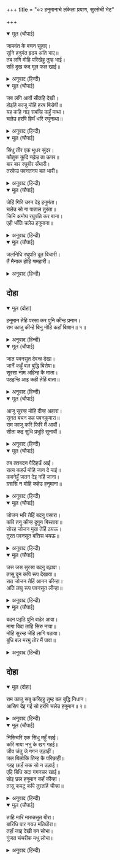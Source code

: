 +++
title = "०२ हनुमानाचे लंकेला प्रयाण, सुरसेची भेट"

+++


<details open><summary>मूल (चौपाई)</summary>

जामवंत के बचन सुहाए।  
सुनि हनुमंत हृदय अति भाए॥  
तब लगि मोहि परिखेहु तुम्ह भाई।  
सहि दुख कंद मूल फल खाई॥
</details>

<details><summary>अनुवाद (हिन्दी)</summary>

जांबवंताचे सुंदर बोलणे हनुमानाला खूप आवडले. तो म्हणाला, ‘मित्रा, तुम्ही सर्वजण दुःख सहन करून कंद, मुळे व फळे खाऊन माझी तोपर्यंत वाट पहा,॥ १॥
</details>

<details open><summary>मूल (चौपाई)</summary>

जब लगि आवौं सीतहि देखी।  
होइहि काजु मोहि हरष बिसेषी॥  
यह कहि नाइ सबन्हि कहुँ माथा।  
चलेउ हरषि हियँ धरि रघुनाथा॥
</details>

<details><summary>अनुवाद (हिन्दी)</summary>

जोपर्यंत मी सीतेला पाहून परत येत नाही. हे काम निश्चितपणे होणार, कारण मला मनातून फार आनंद वाटत आहे.’ असे म्हणून सर्वांना नमस्कार करीत व हृदयामध्ये प्रभू श्रीरामांना धारण करून हनुमान आनंदाने निघाला.॥ २॥
</details>

<details open><summary>मूल (चौपाई)</summary>

सिंधु तीर एक भूधर सुंदर।  
कौतुक कूदि चढ़ेउ ता ऊपर॥  
बार बार रघुबीर सँभारी।  
तरकेउ पवनतनय बल भारी॥
</details>

<details><summary>अनुवाद (हिन्दी)</summary>

समुद्रकाठी एक पर्वत होता. हनुमान मजेने उडी मारून त्यावर चढला आणि वारंवार श्रीरामांचे स्मरण करीत अत्यंत बलवान असलेल्या हनुमानाने त्या पर्वतावरून मोठॺा वेगाने उड्डाण केले.॥ ३॥
</details>

<details open><summary>मूल (चौपाई)</summary>

जेहिं गिरि चरन देइ हनुमंता।  
चलेउ सो गा पाताल तुरंता॥  
जिमि अमोघ रघुपति कर बाना।  
एही भाँति चलेउ हनुमाना॥
</details>

<details><summary>अनुवाद (हिन्दी)</summary>

हनुमानाने ज्या पर्वतावरून उडी घेतली, तो पर्वत तत्काळ खचून पाताळात गेला. ज्याप्रमाणे श्रीरामांचा अमोघ बाण वेगाने जावा, त्याप्रमाणे हनुमान वेगाने निघाला.॥ ४॥
</details>

<details open><summary>मूल (चौपाई)</summary>

जलनिधि रघुपति दूत बिचारी।  
तैं मैनाक होहि श्रमहारी॥
</details>

<details><summary>अनुवाद (हिन्दी)</summary>

हनुमान हा रघुनाथांचा दूत आहे, असे समजून समुद्र मैनाक पर्वताला म्हणाला, ‘हे मैनाका, तू याचा श्रम-परिहार कर.’॥ ५॥
</details>

## दोहा


<details open><summary>मूल (दोहा)</summary>

हनूमान तेहि परसा कर पुनि कीन्ह प्रनाम।  
राम काजु कीन्हें बिनु मोहि कहाँ बिश्राम॥ १॥
</details>

<details><summary>अनुवाद (हिन्दी)</summary>

हनुमानाने त्याला स्पर्श करून प्रणाम केला आणि म्हटले, ‘प्रभू श्रीरामांचे काम केल्याविना मला विश्रांती कुठली?’॥ १॥
</details>

<details open><summary>मूल (चौपाई)</summary>

जात पवनसुत देवन्ह देखा।  
जानैं कहुँ बल बुद्धि बिसेषा॥  
सुरसा नाम अहिन्ह कै माता।  
पठइन्हि आइ कही तेहिं बाता॥
</details>

<details><summary>अनुवाद (हिन्दी)</summary>

पवनकुमार जात असल्याचे देवांना दिसले. त्यांनी त्याच्या बल व बुद्धीची परीक्षा घेण्यासाठी सर्पांची आई सुरसा हिला पाठविले. ती येऊन हनुमानाला म्हणाली,॥ १॥
</details>

<details open><summary>मूल (चौपाई)</summary>

आजु सुरन्ह मोहि दीन्ह अहारा।  
सुनत बचन कह पवनकुमारा॥  
राम काजु करि फिरि मैं आवौं।  
सीता कइ सुधि प्रभुहि सुनावौं॥
</details>

<details><summary>अनुवाद (हिन्दी)</summary>

‘आज देवांनी मला तुझ्या रूपाने भोजन दिले आहे.’ हे ऐकून हनुमान म्हणाला, ‘श्रीरामांचे कार्य पूर्ण करून मी परत येईन व सीतेची वार्ता प्रभूंना सांगेन,॥ २॥
</details>

<details open><summary>मूल (चौपाई)</summary>

तब तवबदन पैठिहउँ आई।  
सत्य कहउँ मोहि जान दे माई॥  
कवनेहुँ जतन देइ नहिं जाना।  
ग्रससि न मोहि कहेउ हनुमाना॥
</details>

<details><summary>अनुवाद (हिन्दी)</summary>

मग मी तुझ्या तोंडात शिरेन, तेव्हा तू मला खा. हे माते! सत्य सांगतो. आता मला जाऊ दे.’ काही केल्या सुरसेने त्याला जाऊ दिले नाही, तेव्हा तो म्हणाला, ‘मग मला खाऊन का टाकीत नाहीस?’॥ ३॥
</details>

<details open><summary>मूल (चौपाई)</summary>

जोजन भरि तेहिं बदनु पसारा।  
कपि तनु कीन्ह दुगुन बिस्तारा॥  
सोरह जोजन मुख तेहिं ठयऊ।  
तुरत पवनसुत बत्तिस भयऊ॥
</details>

<details><summary>अनुवाद (हिन्दी)</summary>

तिने आपले तोंड एक योजनाएवढे पसरले. तेव्हा हनुमंताने आपले शरीर त्याच्या दुप्पट मोठे केले. तिने सोळा योजनांएवढे मोठे तोंड पसरले, तेव्हा हनुमान तत्काळ बत्तीस योजनांएवढा मोठा झाला.॥ ४॥
</details>

<details open><summary>मूल (चौपाई)</summary>

जस जस सुरसा बदनु बढ़ावा।  
तासु दून कपि रूप देखावा॥  
सत जोजन तेहिं आनन कीन्हा।  
अति लघु रूप पवनसुत लीन्हा॥
</details>

<details><summary>अनुवाद (हिन्दी)</summary>

सुरसा आपले तोंड जसजसे मोठे करीत होती, तसतसे हनुमानही त्याच्या दुप्पट आपले रूप दाखवीत होता. जेव्हा तिने आपले तोंड शंभर योजने मोठे केले, तेव्हा हनुमानाने ताबडतोब अत्यंत छोटे रूप घेतले.॥ ५॥
</details>

<details open><summary>मूल (चौपाई)</summary>

बदन पइठि पुनि बाहेर आवा।  
मागा बिदा ताहि सिरु नावा॥  
मोहि सुरन्ह जेहि लागि पठावा।  
बुधि बल मरमु तोर मैं पावा॥
</details>

<details><summary>अनुवाद (हिन्दी)</summary>

तो तिच्या तोंडात शिरून पटकन बाहेर आला आणि त्याने नमस्कार करून निरोप मागितला. तेव्हा ती म्हणाली, ‘देवांनी ज्यासाठी मला पाठविले होते, ते तुझ्या बुद्धि-सामर्थ्याचे रहस्य मला समजले.’॥ ६॥
</details>

## दोहा


<details open><summary>मूल (दोहा)</summary>

राम काजु सबु करिहहु तुम्ह बल बुद्धि निधान।  
आसिष देइ गई सो हरषि चलेउ हनुमान॥ २॥
</details>

<details><summary>अनुवाद (हिन्दी)</summary>

तू बल-बुद्धीचे निधान असल्यामुळे प्रभूंचे सर्व कार्य सिद्धीस नेशील.’ असा आशीर्वाद देऊन ती निघून गेली. मग हनुमान आनंदाने पुढे निघाला.॥ २॥
</details>

<details open><summary>मूल (चौपाई)</summary>

निसिचरि एक सिंधु महुँ रहई।  
करि माया नभु के खग गहई॥  
जीव जंतु जे गगन उड़ाहीं।  
जल बिलोकि तिन्ह कै परिछाहीं॥  
गहइ छाहँ सक सो न उड़ाई।  
एहि बिधि सदा गगनचर खाई॥  
सोइ छल हनूमान कहँ कीन्हा।  
तासु कपटु कपि तुरतहिं चीन्हा॥
</details>

<details><summary>अनुवाद (हिन्दी)</summary>

समुद्रामध्ये एक राक्षसी रहात होती. आकाशात उडणाऱ्या पक्ष्यांना ती आपल्या मायावी शक्तीने पकडत असे. जे जीव-जंतू आकाशात उडत असत, त्यांची सावली ती पाण्यात पहात असे व ती सावली पकडत असे, त्यामुळे प्राण्यांना उडता येत नसे. ते पाण्यात पडत. अशाप्रकारे ती आकाशात उडणाऱ्या प्राण्यांना खात असे. तिने तसेच कपट हनुमानाशीही केले. त्याने लगेच तिचे कपट ओळखले.॥ १-२॥
</details>

<details open><summary>मूल (चौपाई)</summary>

ताहि मारि मारुतसुत बीरा।  
बारिधि पार गयउ मतिधीरा॥  
तहाँ जाइ देखी बन सोभा।  
गुंजत चंचरीक मधु लोभा॥
</details>

<details><summary>अनुवाद (हिन्दी)</summary>

धीर बुद्धीचा वीर हनुमान तिला ठार मारून समुद्रापलीकडे गेला. त्याला वनाची शोभा दिसली. तेथे मधाच्या लोभाने भ्रमर गुंजारव करीत होते.॥ ३॥
</details>
